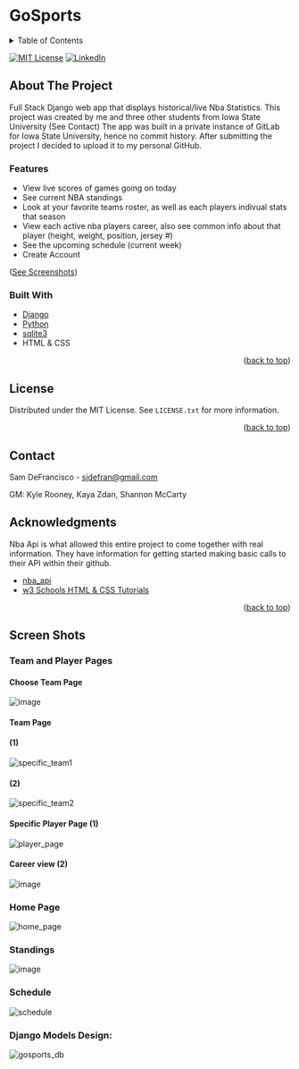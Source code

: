 # GoSports

<!-- Contributors: Sam DeFrancisco, Kyle Rooney, Shannon McCarty, Kaya Zdan 

Django Models Overview:
![gosports](https://user-images.githubusercontent.com/72476187/165991399-1858bf07-b722-4874-bd98-4a7a87503d5f.png)
-->

<div id="top"></div>


<!-- TABLE OF CONTENTS -->
<details>
  <summary>Table of Contents</summary>
  <ol>
    <li>
      <a href="#about-the-project">About The Project</a>
      <ul>
        <li><a href="#built-with">Built With</a></li>
      </ul>
    </li>
    <li><a href="#license">License</a></li>
    <li><a href="#contact">Contact</a></li>
    <li><a href="#acknowledgments">Acknowledgments</a></li>
    <li><a href="#screen-shots">Screen Shots</a></li>
  </ol>
</details>


<!-- PROJECT SHIELDS -->
<!--
*** I'm using markdown "reference style" links for readability.
*** Reference links are enclosed in brackets [ ] instead of parentheses ( ).
*** See the bottom of this document for the declaration of the reference variables
*** for contributors-url, forks-url, etc. This is an optional, concise syntax you may use.
*** https://www.markdownguide.org/basic-syntax/#reference-style-links
-->


[![MIT License][license-shield]][license-url]
[![LinkedIn][linkedin-shield]][linkedin-url]






<!-- ABOUT THE PROJECT -->
## About The Project

Full Stack Django web app that displays historical/live Nba Statistics. This project was created by me and three other students from Iowa State University (See Contact)
The app was built in a private instance of GitLab for Iowa State University, hence no commit history. After submitting the project I decided to upload it to my personal GitHub.

### Features
* View live scores of games going on today
* See current NBA standings
* Look at your favorite teams roster, as well as each players indivual stats that season
* View each active nba players career, also see common info about that player (height, weight, position, jersey #)
* See the upcoming schedule (current week)
* Create Account
<p align="left">(<a href="#screen-shots">See Screenshots</a>)</p>



### Built With
* [Django](https://www.djangoproject.com/)
* [Python](https://www.python.org/)
* [sqlite3](https://www.sqlite.org/index.html)
* HTML & CSS
<p align="right">(<a href="#top">back to top</a>)</p>


<!-- LICENSE -->
## License

Distributed under the MIT License. See `LICENSE.txt` for more information.

<p align="right">(<a href="#top">back to top</a>)</p>



<!-- CONTACT -->
## Contact

Sam DeFrancisco - sjdefran@gmail.com

GM: Kyle Rooney, Kaya Zdan, Shannon McCarty

<!-- ACKNOWLEDGMENTS -->
## Acknowledgments
Nba Api is what allowed this entire project to come together with real information. They have information for getting started making basic calls to their API within their github.

* [nba_api](https://github.com/swar/nba_api)
* [w3 Schools HTML & CSS Tutorials](https://www.webpagefx.com/tools/emoji-cheat-sheet)

<p align="right">(<a href="#top">back to top</a>)</p>

## Screen Shots


### Team and Player Pages
#### Choose Team Page
![image](https://user-images.githubusercontent.com/72476187/166074494-1ab58bc0-6f13-46ee-91bd-866a87d2e23a.png)
#### Team Page
#### (1)
![specific_team1](https://user-images.githubusercontent.com/72476187/165996792-174a3fa0-e116-4911-8868-afb747c2480b.png)
#### (2)
![specific_team2](https://user-images.githubusercontent.com/72476187/165996863-fb20872a-4beb-412f-98b5-093fe0addb21.png)
#### Specific Player Page (1)
![player_page](https://user-images.githubusercontent.com/72476187/165997030-95aebd2f-58e4-499a-98bd-4e6db7153598.png)
#### Career view (2)
![image](https://user-images.githubusercontent.com/72476187/165997730-d12a0acc-93d5-4242-8a2a-45068bd44423.png)

### Home Page
![home_page](https://user-images.githubusercontent.com/72476187/165997323-af032c30-9686-42f9-9a87-8a6aba001587.png)
### Standings
![image](https://user-images.githubusercontent.com/72476187/166074342-3c5375cf-72b1-49a6-bc60-1f28fa5af887.png)
### Schedule
![schedule](https://user-images.githubusercontent.com/72476187/165996625-673a78f5-d38b-41d9-b4bc-87411451a7cc.png)
### Django Models Design:
![gosports_db](https://user-images.githubusercontent.com/72476187/165996178-c3003bbe-5e9f-43fe-a276-a144997c8926.png)



<!-- MARKDOWN LINKS & IMAGES -->
<!-- https://www.markdownguide.org/basic-syntax/#reference-style-links -->

[license-shield]: https://img.shields.io/github/license/othneildrew/Best-README-Template.svg?style=for-the-badge
[license-url]: https://github.com/othneildrew/Best-README-Template/blob/master/LICENSE.txt
[linkedin-shield]: https://img.shields.io/badge/-LinkedIn-black.svg?style=for-the-badge&logo=linkedin&colorB=555
[linkedin-url]: https://www.linkedin.com/in/sam-defrancisco-4373361b3/
